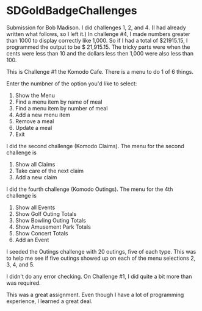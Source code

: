 # SDGoldBadgeChallenges
Submission for Bob Madison. I did challenges 1, 2, and 4. (I had already written what follows, so I left it.)
In challenge #4, I made numbers greater than 1000 to display correctly like 1,000.
So if I had a total of $21915.15, I programmed the output to be $  21,915.15. The tricky
parts were when the cents were less than 10 and the dollars less then 1,000 were also
less than 100. 

This is Challenge #1 the Komodo Cafe. There is a menu to do 1 of 6 things.

Enter the numbner of the option you'd like to select:
1. Show the Menu
2. Find a menu item by name of meal
3. Find a menu item by number of meal
4. Add a new menu item
5. Remove a meal
6. Update a meal
0. Exit

I did the second challenge (Komodo Claims). The menu for the second challenge is
1. Show all Claims
2. Take care of the next claim
3. Add a new claim

I did the fourth challenge (Komodo Outings). The menu for the 4th challenge is
1. Show all Events
2. Show Golf Outing Totals
3. Show Bowling Outing Totals
4. Show Amusement Park Totals
5. Show Concert Totals
6. Add an Event

I seeded the Outings challenge with 20 outings, five of each type. This was to help me see if five outings
showed up on each of the menu selections 2, 3, 4, and 5. 

I didn't do any error checking. On Challenge #1, I did quite a bit more than was required.

This was a great assignment. Even though I have a lot of programming experience, I learned a great deal.
